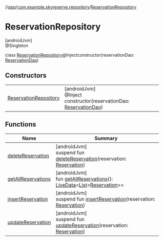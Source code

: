 //[app](../../../index.md)/[com.example.skyreserve.repository](../index.md)/[ReservationRepository](index.md)

# ReservationRepository

[androidJvm]\
@Singleton

class [ReservationRepository](index.md)@Injectconstructor(reservationDao: [ReservationDao](../../com.example.skyreserve.database.room.dao/-reservation-dao/index.md))

## Constructors

| | |
|---|---|
| [ReservationRepository](-reservation-repository.md) | [androidJvm]<br>@Inject<br>constructor(reservationDao: [ReservationDao](../../com.example.skyreserve.database.room.dao/-reservation-dao/index.md)) |

## Functions

| Name | Summary |
|---|---|
| [deleteReservation](delete-reservation.md) | [androidJvm]<br>suspend fun [deleteReservation](delete-reservation.md)(reservation: [Reservation](../../com.example.skyreserve.database.room.entity/-reservation/index.md)) |
| [getAllReservations](get-all-reservations.md) | [androidJvm]<br>fun [getAllReservations](get-all-reservations.md)(): [LiveData](https://developer.android.com/reference/kotlin/androidx/lifecycle/LiveData.html)&lt;[List](https://kotlinlang.org/api/latest/jvm/stdlib/kotlin.collections/-list/index.html)&lt;[Reservation](../../com.example.skyreserve.database.room.entity/-reservation/index.md)&gt;&gt; |
| [insertReservation](insert-reservation.md) | [androidJvm]<br>suspend fun [insertReservation](insert-reservation.md)(reservation: [Reservation](../../com.example.skyreserve.database.room.entity/-reservation/index.md)) |
| [updateReservation](update-reservation.md) | [androidJvm]<br>suspend fun [updateReservation](update-reservation.md)(reservation: [Reservation](../../com.example.skyreserve.database.room.entity/-reservation/index.md)) |
